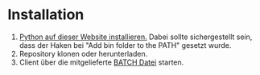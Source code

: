 # Installation
1. [Python auf dieser Website installieren.](https://www.python.org/downloads/) Dabei sollte sichergestellt sein, dass der Haken bei "Add bin folder to the PATH" gesetzt wurde.
2. Repository klonen oder herunterladen.
3. Client über die mitgelieferte [BATCH Datei](youtube_downloader.bat) starten.